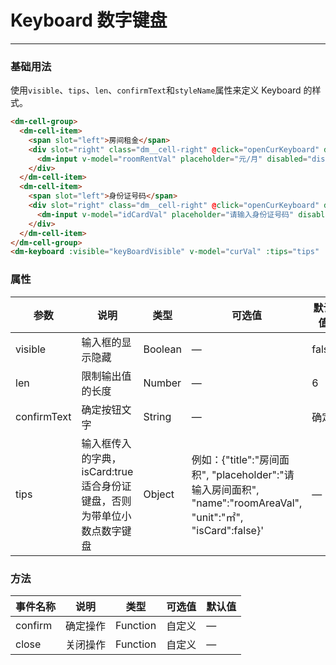 # Keyboard 数字键盘
----
### 基础用法
 使用```visible```、```tips```、```len```、```confirmText```和```styleName```属性来定义 Keyboard 的样式。
``` html
<dm-cell-group>
  <dm-cell-item>
    <span slot="left">房间租金</span>
    <div slot="right" class="dm__cell-right" @click="openCurKeyboard" data-tips='{"title":"房间租金", "placeholder":"请输入房间租金", "name":"roomRentVal", "unit":"这里无效", "isCard":false}' :data-val="roomRentVal">
      <dm-input v-model="roomRentVal" placeholder="元/月" disabled="disabled" ></dm-input>
    </div>
  </dm-cell-item>
  <dm-cell-item>
    <span slot="left">身份证号码</span>
    <div slot="right" class="dm__cell-right" @click="openCurKeyboard" data-tips='{"title":"身份证号码", "placeholder":"请输入身份证号码", "name":"idCardVal", "unit":"/月", "isCard":true}' :data-val="idCardVal">
      <dm-input v-model="idCardVal" placeholder="请输入身份证号码" disabled="disabled" ></dm-input>
    </div>
  </dm-cell-item>
</dm-cell-group>
<dm-keyboard :visible="keyBoardVisible" v-model="curVal" :tips="tips" :len="vLen" @confirm="save" @close="keyBoardClose"></dm-keyboard>

```


### 属性
| 参数      | 说明    | 类型      | 可选值       | 默认值   |
|---------- |-------- |---------- |-------------  |-------- |
| visible   | 输入框的显示隐藏  | Boolean  | — |  false   |
| len    | 限制输出值的长度 | Number  | — |  6   |
| confirmText    | 确定按钮文字  | String  | — |  确定   |
| tips    | 输入框传入的字典，isCard:true适合身份证键盘，否则为带单位小数点数字键盘  | Object  | 例如：{"title":"房间面积", "placeholder":"请输入房间面积", "name":"roomAreaVal", "unit":"㎡", "isCard":false}' |  —   |


### 方法
| 事件名称      | 说明    | 类型      | 可选值       | 默认值   |
|---------- |-------- |---------- |-------------  |-------- |
| confirm   | 确定操作   |  Function    |  自定义  |     —    |
| close     | 关闭操作   |  Function    |  自定义  |     —    |
